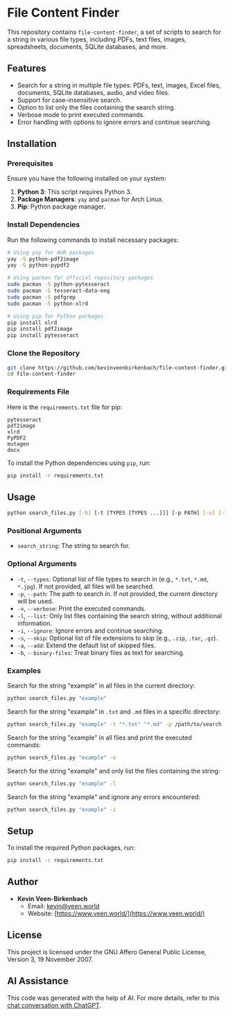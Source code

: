 # File Content Finder

This repository contains `file-content-finder`, a set of scripts to search for a string in various file types, including PDFs, text files, images, spreadsheets, documents, SQLite databases, and more.

## Features

- Search for a string in multiple file types: PDFs, text, images, Excel files, documents, SQLite databases, audio, and video files.
- Support for case-insensitive search.
- Option to list only the files containing the search string.
- Verbose mode to print executed commands.
- Error handling with options to ignore errors and continue searching.

## Installation

### Prerequisites

Ensure you have the following installed on your system:

1. **Python 3**: This script requires Python 3.
2. **Package Managers**: `yay` and `pacman` for Arch Linux.
3. **Pip**: Python package manager.

### Install Dependencies

Run the following commands to install necessary packages:

```bash
# Using yay for AUR packages
yay -S python-pdf2image
yay -S python-pypdf2

# Using pacman for official repository packages
sudo pacman -S python-pytesseract
sudo pacman -S tesseract-data-eng
sudo pacman -S pdfgrep
sudo pacman -S python-xlrd

# Using pip for Python packages
pip install xlrd
pip install pdf2image
pip install pytesseract
```

### Clone the Repository

```bash
git clone https://github.com/kevinveenbirkenbach/file-content-finder.git
cd file-content-finder
```

### Requirements File

Here is the `requirements.txt` file for pip:

```text
pytesseract
pdf2image
xlrd
PyPDF2
mutagen
docx
```

To install the Python dependencies using `pip`, run:

```bash
pip install -r requirements.txt
```

## Usage

```bash
python search_files.py [-h] [-t [TYPES [TYPES ...]]] [-p PATH] [-v] [-l] [-i] [-s [SKIP [SKIP ...]]] [-a] [-b] search_string
```

### Positional Arguments

- `search_string`: The string to search for.

### Optional Arguments

- `-t`, `--types`: Optional list of file types to search in (e.g., `*.txt`, `*.md`, `*.jpg`). If not provided, all files will be searched.
- `-p`, `--path`: The path to search in. If not provided, the current directory will be used.
- `-v`, `--verbose`: Print the executed commands.
- `-l`, `--list`: Only list files containing the search string, without additional information.
- `-i`, `--ignore`: Ignore errors and continue searching.
- `-s`, `--skip`: Optional list of file extensions to skip (e.g., `.zip`, `.tar`, `.gz`).
- `-a`, `--add`: Extend the default list of skipped files.
- `-b`, `--binary-files`: Treat binary files as text for searching.

### Examples

Search for the string "example" in all files in the current directory:

```bash
python search_files.py "example"
```

Search for the string "example" in `.txt` and `.md` files in a specific directory:

```bash
python search_files.py "example" -t "*.txt" "*.md" -p /path/to/search
```

Search for the string "example" in all files and print the executed commands:

```bash
python search_files.py "example" -v
```

Search for the string "example" and only list the files containing the string:

```bash
python search_files.py "example" -l
```

Search for the string "example" and ignore any errors encountered:

```bash
python search_files.py "example" -i
```

## Setup

To install the required Python packages, run:

```bash
pip install -r requirements.txt
```

## Author

- **Kevin Veen-Birkenbach**
  - Email: kevin@veen.world
  - Website: [https://www.veen.world/](https://www.veen.world/)

## License

This project is licensed under the GNU Affero General Public License, Version 3, 19 November 2007.

## AI Assistance

This code was generated with the help of AI. For more details, refer to this [chat conversation with ChatGPT](https://chatgpt.com/share/7eae44ac-d4c0-4978-9e8e-bfa85dcc4b75).
